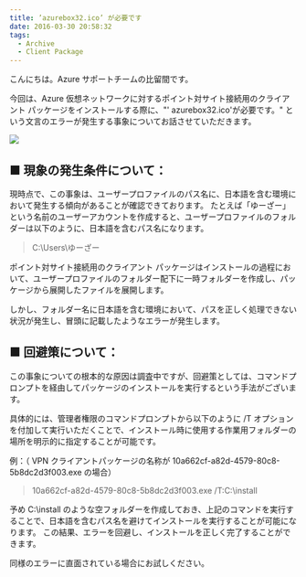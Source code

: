 ```yaml
---
title: ’azurebox32.ico’ が必要です
date: 2016-03-30 20:58:32
tags:
  - Archive
  - Client Package
---
```


こんにちは。Azure サポートチームの比留間です。

今回は、Azure 仮想ネットワークに対するポイント対サイト接続用のクライアント パッケージをインストールする際に、"' azurebox32.ico'が必要です。" という文言のエラーが発生する事象についてお話させていただきます。

![](./need-azurebox32-ico/capture.png)

## ■ 現象の発生条件について：

現時点で、この事象は、ユーザープロファイルのパス名に、日本語を含む環境において発生する傾向があることが確認できております。
たとえば「ゆーざー」という名前のユーザーアカウントを作成すると、ユーザープロファイルのフォルダーは以下のように、日本語を含むパス名になります。
> C:\Users\ゆーざー

ポイント対サイト接続用のクライアント パッケージはインストールの過程において、ユーザープロファイルのフォルダー配下に一時フォルダーを作成し、パッケージから展開したファイルを展開します。

しかし、フォルダー名に日本語を含む環境において、パスを正しく処理できない状況が発生し、冒頭に記載したようなエラーが発生します。


## ■ 回避策について：

この事象についての根本的な原因は調査中ですが、回避策としては、コマンドプロンプトを経由してパッケージのインストールを実行するという手法がございます。

具体的には、管理者権限のコマンドプロンプトから以下のように /T オプションを付加して実行いただくことで、インストール時に使用する作業用フォルダーの場所を明示的に指定することが可能です。

例：（ VPN クライアントパッケージの名称が 10a662cf-a82d-4579-80c8-5b8dc2d3f003.exe の場合） 
> 10a662cf-a82d-4579-80c8-5b8dc2d3f003.exe /T:C:\install

予め C:\install のような空フォルダーを作成しておき、上記のコマンドを実行することで、日本語を含むパス名を避けてインストールを実行することが可能になります。
この結果、エラーを回避し、インストールを正しく完了することができます。

同様のエラーに直面されている場合にお試しください。

